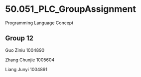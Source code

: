 # 50.051_PLC_GroupAssignment
Programming Language Concept

## Group 12

Guo Ziniu 1004890

Zhang Chunjie 1005604

Liang Junyi 1004891
